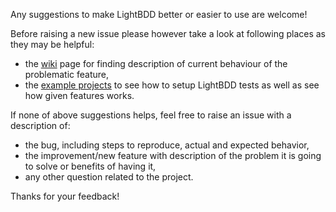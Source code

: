 Any suggestions to make LightBDD better or easier to use are welcome!

Before raising a new issue please however take a look at following places as they may be helpful:
* the [wiki](/wiki) page for finding description of current behaviour of the problematic feature,
* the [example projects](/tree/master/examples) to see how to setup LightBDD tests as well as see how given features works.

If none of above suggestions helps, feel free to raise an issue with a description of:
* the bug, including steps to reproduce, actual and expected behavior,
* the improvement/new feature with description of the problem it is going to solve or benefits of having it,
* any other question related to the project.

Thanks for your feedback!
